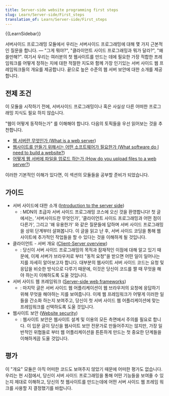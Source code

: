 ```yaml
---
title: Server-side website programming first steps
slug: Learn/Server-side/First_steps
translation_of: Learn/Server-side/First_steps
---
```

{{LearnSidebar}}

서버사이드 프로그래밍 모듈에서 우리는 서버사이드 프로그래밍에 대해 몇 가지 근본적인 질문을 합니다. — "그게 뭐야?", "클라이언트 사이드 프로그래밍과 뭐가 달라?", "왜 쓸만해?". 여기서 우리는 여러분의 첫 웹사이트를 만드는 데에 필요한 가장 적합한 프레임워크를 어떻게 정하는 지에 대한 적절한 지도와 함께 가장 인기있는 서버 사이드 웹 프레임워크들의 개요를 제공합니다. 끝으로 높은 수준의 웹 서버 보안에 대한 소개를 제공합니다.

## 전제 조건

이 모듈을 시작하기 전에, 서버사이드 프로그래밍이나 혹은 사실상 다른 어떠한 프로그래밍 지식도 필요 하지 않습니다.

"웹이 어떻게 동작하는가" 를 이해해야 합니다. 다음의 토픽들을 우선 읽어보는 것을 추천합니다.

- [웹 서버란 무엇인가 (What is a web server](/ko/docs/Learn/Common_questions/What_is_a_web_server))
- [웹사이트를 만들기 위해서는 어떤 소프트웨어가 필요한가 (What software do I need to build a website?](/ko/docs/Learn/Common_questions/What_software_do_I_need))
- [어떻게 웹 서버에 파일을 업로드 하는가 (How do you upload files to a web server?](/ko/docs/Learn/Common_questions/Upload_files_to_a_web_server))

이러한 기본적인 이해가 있다면, 이 섹션의 모듈들을 공부할 준비가 되었습니다.

## 가이드

- 서버 사이드에 대한 소개 ([Introduction to the server side](/ko/docs/Learn/Server-side/First_steps/Introduction))
  - : MDN의 초급자 서버 사이드 프로그래밍 코스에 오신 것을 환영합니다! 첫 글에서는, '서버사이드란 무엇인가', '클라이언트 사이드 프로그래밍과 어떤 점이 다른가', 그리고 '왜 유용한가' 와 같은 질문들에 답하며 서버 사이드 프로그래밍을 상위 단계부터 살펴봅니다. 이 글을 읽고 난 후, 서버 사이드 코딩을 통해 웹사이트에 추가적인 작업들을 할 수 있다는 것을 이해하게 될 것입니다.
- 클라이언트 - 서버 개요 ([Client-Server overview](/ko/docs/Learn/Server-side/First_steps/Client-Server_overview))
  - : 당신이 서버 사이드 프로그래밍의 목적과 잠재적인 이점에 대해 알고 있기 때문에, 이제 서버가 브라우저로 부터 "동적 요청"을 받으면 어떤 일이 일어나는 지를 자세히 알아보고자 합니다. 대부분의 웹사이트 서버 사이드 코드는 요청 및 응답을 비슷한 방식으로 다루기 때문에, 이것은 당신이 코드를 짤 때 무엇을 해야 하는지 이해하도록 도울 것입니다.
- 서버 사이드 웹 프레임워크 ([Server-side web frameworks](/ko/docs/Learn/Server-side/First_steps/Web_frameworks))
  - : 마지막 글은 서버 사이드 웹 어플리케이션이 웹 브라우저의 요청에 응답하기 위해 무엇을 해야하는 지를 보여줍니다. 이제 웹 프레임워크가 어떻게 이러한 일들을 간소화 하는지 보여주고, 당신이 첫 서버 사이드 웹 어플리케이션에 맞는 프레임워크를 선택하도록 도울 것입니다.
- 웹사이트 보안 ([Website security](/ko/docs/Learn/Server-side/First_steps/Website_security))
  - : 웹사이트 보안은 웹사이트 설계 및 이용의 모든 측면에서 주의를 필요로 합니다. 이 입문 글이 당신을 웹사이트 보안 전문가로 만들어주지는 않지만, 가장 일반적인 위협들로 부터 웹 어플리케이션을 튼튼하게 만드는 첫 중요한 단계들을 이해하게끔 도울 것입니다.

## 평가

이 "개요" 모듈은 아직 어떠한 코드도 보여주지 않았기 때문에 어떠한 평가도 없습니다. 우리는 현 시점에서, 당신이 서버 사이드 프로그래밍을 통해 어떤 기능들을 보여줄 수 있는지 제대로 이해하고, 당신의 첫 웹사이트를 만드는데에 어떤 서버 사이드 웹 프레임 워크를 사용할 지 결정했기를 바랍니다.
